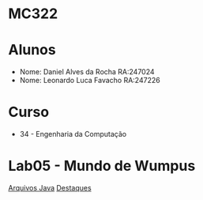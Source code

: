 # MC322

# Alunos
* Nome: Daniel Alves da Rocha RA:247024
* Nome: Leonardo Luca Favacho RA:247226

# Curso
* 34 - Engenharia da Computação

# Lab05 - Mundo de Wumpus

[Arquivos Java](https://github.com/Alv3s-Fav4cho/MC322-dupla/tree/main/Lab05/src/pt/c40task/l05wumpus)
[Destaques](https://github.com/Alv3s-Fav4cho/MC322-dupla/blob/main/Lab05/Destaques.pdf)
